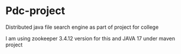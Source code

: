 # Pdc-project
Distributed java file search engine as part of project for college

I am using zookeeper 3.4.12 version for this and JAVA 17 under maven project



